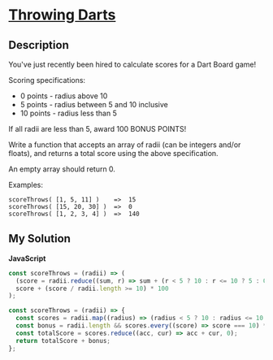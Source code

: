 # [Throwing Darts](https://www.codewars.com/kata/525dfedb5b62f6954d000006)

## Description

You've just recently been hired to calculate scores for a Dart Board game!

Scoring specifications:

- 0 points - radius above 10
- 5 points - radius between 5 and 10 inclusive
- 10 points - radius less than 5

If all radii are less than 5, award 100 BONUS POINTS!

Write a function that accepts an array of radii (can be integers and/or floats), and returns a total score using the above specification.

An empty array should return 0.

Examples:

```
scoreThrows( [1, 5, 11] )    =>  15
scoreThrows( [15, 20, 30] )  =>  0
scoreThrows( [1, 2, 3, 4] )  =>  140
```

## My Solution

**JavaScript**

```js
const scoreThrows = (radii) => (
  (score = radii.reduce((sum, r) => sum + (r < 5 ? 10 : r <= 10 ? 5 : 0), 0)),
  score + (score / radii.length >= 10) * 100
);
```

```js
const scoreThrows = (radii) => {
  const scores = radii.map((radius) => (radius < 5 ? 10 : radius <= 10 ? 5 : 0));
  const bonus = radii.length && scores.every((score) => score === 10) * 100;
  const totalScore = scores.reduce((acc, cur) => acc + cur, 0);
  return totalScore + bonus;
};
```

